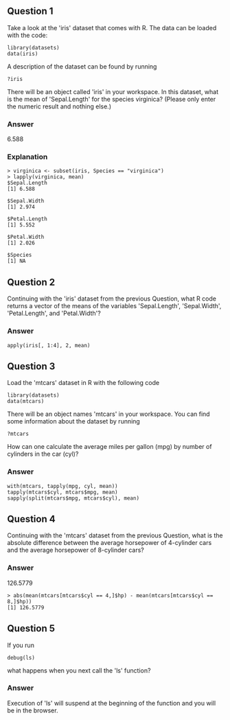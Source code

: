 Question 1
----------

Take a look at the 'iris' dataset that comes with R. The data can be loaded with the code:

	library(datasets)
	data(iris)

A description of the dataset can be found by running

	?iris

There will be an object called 'iris' in your workspace. In this dataset, what is the mean of 'Sepal.Length' for the species virginica? (Please only enter the numeric result and nothing else.)

### Answer

6.588

### Explanation
```
> virginica <- subset(iris, Species == "virginica")
> lapply(virginica, mean)
$Sepal.Length
[1] 6.588

$Sepal.Width
[1] 2.974

$Petal.Length
[1] 5.552

$Petal.Width
[1] 2.026

$Species
[1] NA
```

Question 2
----------

Continuing with the 'iris' dataset from the previous Question, what R code returns a vector of the means of the variables 'Sepal.Length', 'Sepal.Width', 'Petal.Length', and 'Petal.Width'?

### Answer

	apply(iris[, 1:4], 2, mean)


Question 3
----------

Load the 'mtcars' dataset in R with the following code

	library(datasets)
	data(mtcars)

There will be an object names 'mtcars' in your workspace. You can find some information about the dataset by running

	?mtcars

How can one calculate the average miles per gallon (mpg) by number of cylinders in the car (cyl)?

### Answer
```
with(mtcars, tapply(mpg, cyl, mean))
tapply(mtcars$cyl, mtcars$mpg, mean)
sapply(split(mtcars$mpg, mtcars$cyl), mean)
```

Question 4
----------

Continuing with the 'mtcars' dataset from the previous Question, what is the absolute difference between the average horsepower of 4-cylinder cars and the average horsepower of 8-cylinder cars?

### Answer

126.5779

```
> abs(mean(mtcars[mtcars$cyl == 4,]$hp) - mean(mtcars[mtcars$cyl == 8,]$hp))
[1] 126.5779
```


Question 5
----------

If you run

	debug(ls)

what happens when you next call the 'ls' function?

### Answer

Execution of 'ls' will suspend at the beginning of the function and you will be in the browser.
